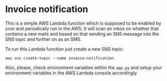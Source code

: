 # Invoice notification

This is a simple AWS Lambda function which is supposed to be enabled by cron and periodically run in the AWS.
It will scan an inbox on whether that contains a new mails and based on that sending an SNS message into the SNS
topic and further on as an SMS.

To run this Lambda function just create a new SNS topic:

```shell
aws sns create-topic --name invoice-notification
```

Also, please, check environment variables within the `app.py` and setup your environment variables in the AWS Lambda
console accordingly.